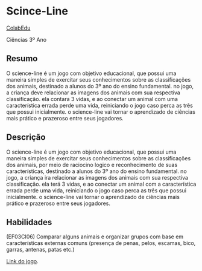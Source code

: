 # Scince-Line
[ColabEdu](http://colabeduc.org/descricao/show/53)

Ciências 3º Ano

Resumo
-

O science-line é um jogo com objetivo educacional, que possui uma maneira simples de exercitar seus conhecimentos sobre as classificações dos animais, destinado a alunos do 3º ano do ensino fundamental. no jogo, a criança deve relacionar as imagens dos animais com sua respectiva classificação. ela contara 3 vidas, e ao conectar um animal com uma característica errada perde uma vida, reiniciando o jogo caso perca as três que possui inicialmente. o science-line vai tornar o aprendizado de ciências mais prático e prazeroso entre seus jogadores.

Descrição
-
O science-line é um jogo com objetivo educacional, que possui uma maneira simples de exercitar seus conhecimentos sobre as classificações dos animais, por meio de raciocino logico e reconhecimento de suas características, destinado a alunos do 3º ano do ensino fundamental. no jogo, a criança ira relacionar as imagens dos animais com sua respectiva classificação. ela terá 3 vidas, e ao conectar um animal com a característica errada perde uma vida, reiniciando o jogo caso perca as três que possui inicialmente. o science-line vai tornar o aprendizado de ciências mais prático e prazeroso entre seus jogadores.

Habilidades
-
(EF03CI06) Comparar alguns animais e organizar grupos com base em características externas comuns (presença de penas, pelos, escamas, bico, garras, antenas, patas etc.)


[Link do jogo](https://lop-science-line.educhior.repl.co/).
